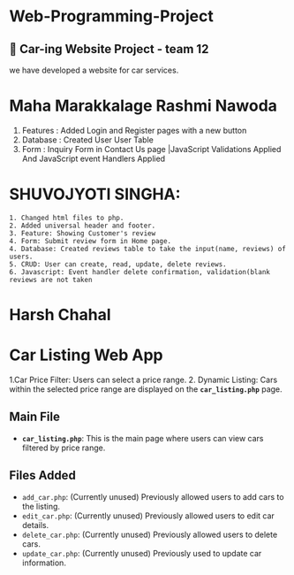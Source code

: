 # Web-Programming-Project

## 🚗 Car-ing Website Project - team 12

we have developed a website for car services.

# Maha Marakkalage Rashmi Nawoda

1. Features : Added Login and Register pages with a new button
2. Database : Created User User Table
3. Form : Inquiry Form in Contact Us page |JavaScript Validations Applied And JavaScript event Handlers Applied

# SHUVOJYOTI SINGHA:

    1. Changed html files to php.
    2. Added universal header and footer.
    3. Feature: Showing Customer's review
    4. Form: Submit review form in Home page.
    4. Database: Created reviews table to take the input(name, reviews) of users.
    5. CRUD: User can create, read, update, delete reviews.
    6. Javascript: Event handler delete confirmation, validation(blank reviews are not taken

# Harsh Chahal

 # Car Listing Web App

1.Car Price Filter: Users can select a price range.
2. Dynamic Listing: Cars within the selected price range are displayed on the **`car_listing.php`** page.

## Main File
- **`car_listing.php`**: This is the main page where users can view cars filtered by price range.

## Files Added
- `add_car.php`: (Currently unused) Previously allowed users to add cars to the listing.
- `edit_car.php`: (Currently unused) Previously allowed users to edit car details.
- `delete_car.php`: (Currently unused) Previously allowed users to delete cars.
- `update_car.php`: (Currently unused) Previously used to update car information.

